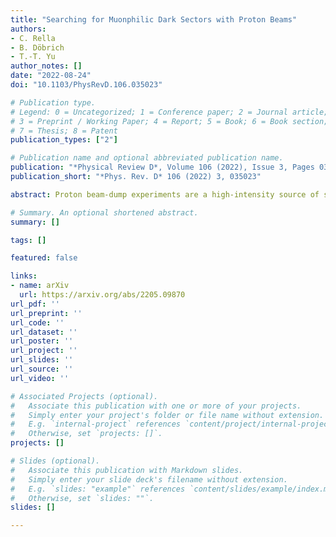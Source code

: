 ```yaml
---
title: "Searching for Muonphilic Dark Sectors with Proton Beams"
authors:
- C. Rella
- B. Döbrich
- T.-T. Yu
author_notes: []
date: "2022-08-24"
doi: "10.1103/PhysRevD.106.035023"

# Publication type.
# Legend: 0 = Uncategorized; 1 = Conference paper; 2 = Journal article;
# 3 = Preprint / Working Paper; 4 = Report; 5 = Book; 6 = Book section;
# 7 = Thesis; 8 = Patent
publication_types: ["2"]

# Publication name and optional abbreviated publication name.
publication: "*Physical Review D*, Volume 106 (2022), Issue 3, Pages 035023(13)"
publication_short: "*Phys. Rev. D* 106 (2022) 3, 035023"

abstract: Proton beam-dump experiments are a high-intensity source of secondary muons and provide an opportunity to probe muon-specific dark sectors. We adopt a simplified-models framework for an exotic light scalar particle coupling predominantly or exclusively to muons. Equipped with state-of-the-art muon simulations, we compute the sensitivity reach in the parameter space $(m\_{S}, \\, g\_{\\mu})$ of the dark mediator, examining in detail the examples of the experiment NA62 in beam-dump mode and the proposed experiment SHiP. We find a significant yield of such exotics in the sub-GeV mass range. Our projections are competitive with those of primary muon-beam experiments and complementary to current constraints, spanning uncharted parameter space and accessing new physics potentially responsible for the $(g-2)\_{\\mu}$ anomaly.

# Summary. An optional shortened abstract.
summary: []

tags: []

featured: false

links:
- name: arXiv
  url: https://arxiv.org/abs/2205.09870
url_pdf: '' 
url_preprint: '' 
url_code: ''
url_dataset: ''
url_poster: ''
url_project: ''
url_slides: ''
url_source: ''
url_video: ''

# Associated Projects (optional).
#   Associate this publication with one or more of your projects.
#   Simply enter your project's folder or file name without extension.
#   E.g. `internal-project` references `content/project/internal-project/index.md`.
#   Otherwise, set `projects: []`.
projects: []

# Slides (optional).
#   Associate this publication with Markdown slides.
#   Simply enter your slide deck's filename without extension.
#   E.g. `slides: "example"` references `content/slides/example/index.md`.
#   Otherwise, set `slides: ""`.
slides: []

---
```

